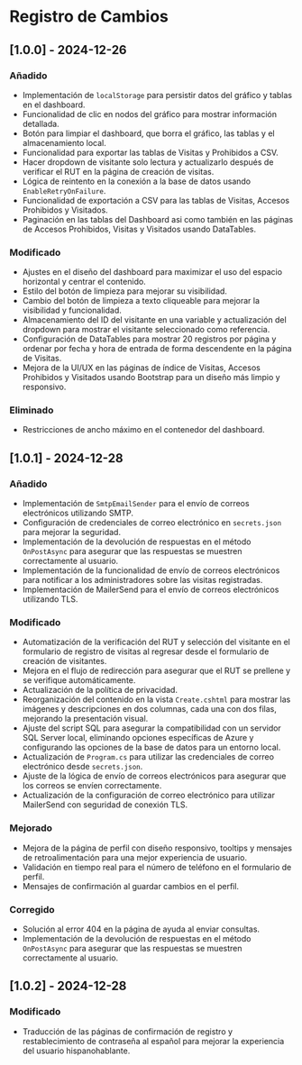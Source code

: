 # Registro de Cambios

## [1.0.0] - 2024-12-26

### Añadido
- Implementación de `localStorage` para persistir datos del gráfico y tablas en el dashboard.
- Funcionalidad de clic en nodos del gráfico para mostrar información detallada.
- Botón para limpiar el dashboard, que borra el gráfico, las tablas y el almacenamiento local.
- Funcionalidad para exportar las tablas de Visitas y Prohibidos a CSV.
- Hacer dropdown de visitante solo lectura y actualizarlo después de verificar el RUT en la página de creación de visitas.
- Lógica de reintento en la conexión a la base de datos usando `EnableRetryOnFailure`.
- Funcionalidad de exportación a CSV para las tablas de Visitas, Accesos Prohibidos y Visitados.
- Paginación en las tablas del Dashboard asi como también en las páginas de Accesos Prohibidos, Visitas y Visitados usando DataTables.

### Modificado
- Ajustes en el diseño del dashboard para maximizar el uso del espacio horizontal y centrar el contenido.
- Estilo del botón de limpieza para mejorar su visibilidad.
- Cambio del botón de limpieza a texto cliqueable para mejorar la visibilidad y funcionalidad.
- Almacenamiento del ID del visitante en una variable y actualización del dropdown para mostrar el visitante seleccionado como referencia.
- Configuración de DataTables para mostrar 20 registros por página y ordenar por fecha y hora de entrada de forma descendente en la página de Visitas.
- Mejora de la UI/UX en las páginas de índice de Visitas, Accesos Prohibidos y Visitados usando Bootstrap para un diseño más limpio y responsivo.

### Eliminado
- Restricciones de ancho máximo en el contenedor del dashboard.

## [1.0.1] - 2024-12-28

### Añadido
- Implementación de `SmtpEmailSender` para el envío de correos electrónicos utilizando SMTP.
- Configuración de credenciales de correo electrónico en `secrets.json` para mejorar la seguridad.
- Implementación de la devolución de respuestas en el método `OnPostAsync` para asegurar que las respuestas se muestren correctamente al usuario.
- Implementación de la funcionalidad de envío de correos electrónicos para notificar a los administradores sobre las visitas registradas.
- Implementación de MailerSend para el envío de correos electrónicos utilizando TLS.

### Modificado
- Automatización de la verificación del RUT y selección del visitante en el formulario de registro de visitas al regresar desde el formulario de creación de visitantes.
- Mejora en el flujo de redirección para asegurar que el RUT se prellene y se verifique automáticamente.
- Actualización de la política de privacidad.
- Reorganización del contenido en la vista `Create.cshtml` para mostrar las imágenes y descripciones en dos columnas, cada una con dos filas, mejorando la presentación visual.
- Ajuste del script SQL para asegurar la compatibilidad con un servidor SQL Server local, eliminando opciones específicas de Azure y configurando las opciones de la base de datos para un entorno local.
- Actualización de `Program.cs` para utilizar las credenciales de correo electrónico desde `secrets.json`.
- Ajuste de la lógica de envío de correos electrónicos para asegurar que los correos se envíen correctamente.
- Actualización de la configuración de correo electrónico para utilizar MailerSend con seguridad de conexión TLS.

### Mejorado
- Mejora de la página de perfil con diseño responsivo, tooltips y mensajes de retroalimentación para una mejor experiencia de usuario.
- Validación en tiempo real para el número de teléfono en el formulario de perfil.
- Mensajes de confirmación al guardar cambios en el perfil.

### Corregido
- Solución al error 404 en la página de ayuda al enviar consultas.
- Implementación de la devolución de respuestas en el método `OnPostAsync` para asegurar que las respuestas se muestren correctamente al usuario.

## [1.0.2] - 2024-12-28

### Modificado
- Traducción de las páginas de confirmación de registro y restablecimiento de contraseña al español para mejorar la experiencia del usuario hispanohablante.